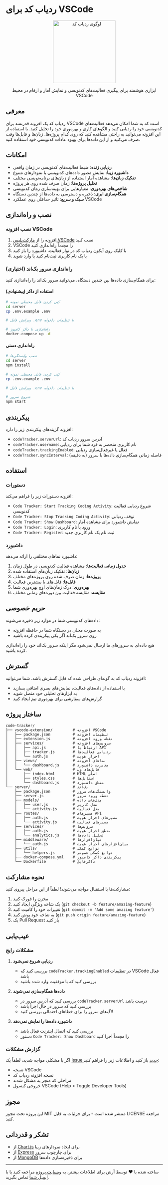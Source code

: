 # ردیاب کد برای VSCode

<p align="center">
  <img src="/vscode-extension/code.png" alt="لوگوی ردیاب کد" width="200">
</p>

<p align="center">
  ابزاری هوشمند برای پیگیری فعالیت‌های کدنویسی و نمایش آمار و ارقام در محیط VSCode
</p>

## معرفی

ردیاب کد یک افزونه قدرتمند برای VSCode است که به شما امکان می‌دهد فعالیت‌های کدنویسی خود را ردیابی کنید و الگوهای کاری و بهره‌وری خود را تحلیل کنید. با استفاده از این افزونه می‌توانید به راحتی مشاهده کنید که روی کدام پروژه‌ها، زبان‌ها و فایل‌ها وقت صرف می‌کنید و از این داده‌ها برای بهبود عادات کدنویسی خود استفاده کنید.

## امکانات

- **ردیابی زنده**: ضبط فعالیت‌های کدنویسی در زمان واقعی
- **داشبورد زیبا**: نمایش مصور داده‌های کدنویسی با نمودارهای متنوع
- **تفکیک زبان‌ها**: مشاهده آمار استفاده از زبان‌های برنامه‌نویسی مختلف
- **تحلیل پروژه‌ها**: زمان صرف شده روی هر پروژه
- **شاخص‌های بهره‌وری**: معیارهایی برای بهینه‌سازی زمان کدنویسی
- **همگام‌سازی ابری**: ذخیره و دسترسی به داده‌ها از چندین دستگاه
- **سبک و سریع**: تاثیر حداقلی روی عملکرد VSCode

## نصب و راه‌اندازی

### نصب افزونه VSCode

1. افزونه را از [مارکت‌پلیس VSCode](https://marketplace.visualstudio.com) نصب کنید
2. VSCode را مجدداً راه‌اندازی کنید
3. با کلیک روی آیکون ردیاب کد در نوار فعالیت، داشبورد را باز کنید
4. با یک نام کاربری ثبت‌نام کنید یا وارد شوید

### راه‌اندازی سرور بک‌اند (اختیاری)

برای همگام‌سازی داده‌ها بین چندین دستگاه، می‌توانید سرور بک‌اند را راه‌اندازی کنید:

#### استفاده از داکر (پیشنهادی)

```bash
# کپی کردن فایل محیطی نمونه
cd server
cp .env.example .env

# ویرایش فایل .env با تنظیمات دلخواه

# راه‌اندازی با داکر کامپوز
docker-compose up -d
```

#### راه‌اندازی دستی

```bash
# نصب وابستگی‌ها
cd server
npm install

# کپی کردن فایل محیطی نمونه
cp .env.example .env

# ویرایش فایل .env با تنظیمات دلخواه

# شروع سرور
npm start
```

## پیکربندی

افزونه گزینه‌های پیکربندی زیر را دارد:

- `codeTracker.serverUrl`: آدرس سرور ردیاب کد
- `codeTracker.username`: نام کاربری منحصر به فرد شما برای ردیابی
- `codeTracker.trackingEnabled`: فعال یا غیرفعال‌سازی ردیابی
- `codeTracker.syncInterval`: فاصله زمانی همگام‌سازی داده‌ها با سرور (به دقیقه)

## استفاده

### دستورات

افزونه دستورات زیر را فراهم می‌کند:

- `Code Tracker: Start Tracking Coding Activity`: شروع ردیابی فعالیت کدنویسی
- `Code Tracker: Stop Tracking Coding Activity`: توقف ردیابی
- `Code Tracker: Show Dashboard`: نمایش داشبورد برای مشاهده آمار
- `Code Tracker: Login`: ورود با نام کاربری
- `Code Tracker: Register`: ثبت نام یک نام کاربری جدید

### داشبورد

داشبورد نماهای مختلفی را ارائه می‌دهد:

1. **جدول زمانی فعالیت‌ها**: مشاهده فعالیت کدنویسی در طول زمان
2. **زبان‌ها**: تفکیک زبان‌های استفاده شده
3. **پروژه‌ها**: زمان صرف شده روی پروژه‌های مختلف
4. **فایل‌ها**: فایل‌های با بیشترین فعالیت
5. **بهره‌وری**: درک زمان‌های اوج بهره‌وری شما
6. **مقایسه**: مقایسه فعالیت بین دوره‌های زمانی مختلف

## حریم خصوصی

داده‌های کدنویسی شما در موارد زیر ذخیره می‌شوند:

- به صورت محلی در دستگاه شما در حافظه افزونه
- روی سرور بک‌اند اگر یکی پیکربندی کرده باشید

هیچ داده‌ای به سرورهای ما ارسال نمی‌شود مگر اینکه سرور بک‌اند خود را راه‌اندازی کرده باشید.

## گسترش

افزونه ردیاب کد به گونه‌ای طراحی شده که قابل گسترش باشد. شما می‌توانید:

- با استفاده از داده‌های فعالیت، نمایش‌های بصری اضافی بسازید
- به ابزارهای تحلیلی خود متصل شوید
- گزارش‌های سفارشی برای بهره‌وری تیم ایجاد کنید

## ساختار پروژه

```
code-tracker/
├── vscode-extension/         # افزونه VSCode
│   ├── package.json          # تنظیمات افزونه
│   ├── extension.js          # نقطه ورود افزونه
│   ├── services/             # سرویس‌های افزونه
│   │   ├── api.js            # ارتباط با API
│   │   ├── tracker.js        # ردیابی فعالیت‌ها
│   │   └── auth.js           # احراز هویت
│   ├── views/                # نماهای افزونه
│   │   └── dashboard.js      # مدیریت داشبورد
│   └── web/                  # فایل‌های وب
│       ├── index.html        # HTML اصلی
│       ├── styles.css        # استایل‌ها
│       └── dashboard.js      # منطق داشبورد
└── server/                   # بک‌اند
    ├── package.json          # وابستگی‌های سرور
    ├── server.js             # نقطه ورود سرور
    ├── models/               # مدل‌های داده
    │   ├── user.js           # مدل کاربر
    │   └── activity.js       # مدل فعالیت
    ├── routes/               # مسیرهای API
    │   ├── auth.js           # مسیرهای احراز هویت
    │   └── activity.js       # مسیرهای فعالیت
    ├── services/             # سرویس‌ها
    │   ├── auth.js           # منطق احراز هویت
    │   └── analytics.js      # تحلیل داده‌ها
    ├── middleware/           # میان‌افزارها
    │   └── auth.js           # میان‌افزارهای احراز هویت
    ├── utils/                # توابع کمکی
    │   └── helpers.js        # توابع کمکی عمومی
    ├── docker-compose.yml    # پیکربندی داکر کامپوز
    └── Dockerfile            # داکرفایل
```

## نحوه مشارکت

مشارکت‌ها با استقبال مواجه می‌شوند! لطفاً از این مراحل پیروی کنید:

1. مخزن را فورک کنید
2. یک شاخه ویژگی ایجاد کنید (`git checkout -b feature/amazing-feature`)
3. تغییرات خود را کامیت کنید (`git commit -m 'Add some amazing feature'`)
4. به شاخه خود پوش کنید (`git push origin feature/amazing-feature`)
5. یک Pull Request باز کنید

## عیب‌یابی

### مشکلات رایج

1. **ردیابی شروع نمی‌شود**
   - بررسی کنید که `codeTracker.trackingEnabled` در تنظیمات VSCode فعال باشد
   - بررسی کنید که با موفقیت وارد شده باشید

2. **داده‌ها همگام‌سازی نمی‌شوند**
   - بررسی کنید که آدرس سرور در `codeTracker.serverUrl` درست باشد
   - بررسی کنید که سرور در حال اجرا باشد
   - لاگ‌های سرور را برای خطاهای احتمالی بررسی کنید

3. **داشبورد داده‌ها را نمایش نمی‌دهد**
   - بررسی کنید که اتصال اینترنت فعال باشد
   - دستور `Code Tracker: Show Dashboard` را مجدداً اجرا کنید

### گزارش مشکلات

اگر با مشکلی مواجه شدید، لطفاً یک [Issue جدید](https://github.com/yourusername/code-tracker/issues) باز کنید و اطلاعات زیر را فراهم کنید:

- نسخه VSCode
- نسخه افزونه ردیاب کد
- مراحلی که منجر به مشکل شدند
- خروجی کنسول VSCode (Help > Toggle Developer Tools)

## مجوز

این پروژه تحت مجوز MIT منتشر شده است - برای جزئیات به فایل LICENSE مراجعه کنید.

## تشکر و قدردانی

- از [Chart.js](https://www.chartjs.org/) برای ایجاد نمودارهای زیبا
- از [Express](https://expressjs.com/) برای چارچوب سرور
- از [MongoDB](https://www.mongodb.com/) برای ذخیره‌سازی داده‌ها

---

ساخته شده با ❤️ توسط آرش
برای اطلاعات بیشتر، به [وبسایت پروژه](https://your-website.com) مراجعه کنید یا با [ایمیل شما](mailto:your-email@example.com) تماس بگیرید.
